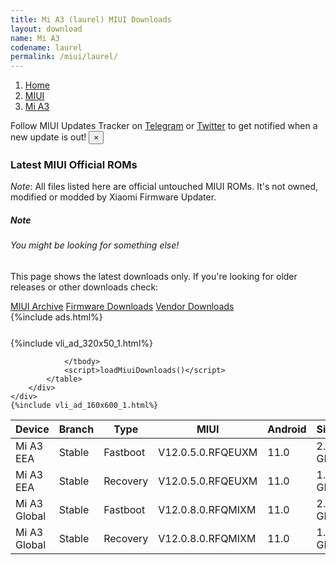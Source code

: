 ```yaml
---
title: Mi A3 (laurel) MIUI Downloads
layout: download
name: Mi A3
codename: laurel
permalink: /miui/laurel/
---
```

<nav aria-label="breadcrumb">
    <ol class="breadcrumb">
        <li class="breadcrumb-item"><a href="/">Home</a></li>
        <li class="breadcrumb-item"><a href="/miui/">MIUI</a></li>
        <li class="breadcrumb-item active" aria-current="page"><a href="/miui/laurel/">Mi A3</a></li>
    </ol>
</nav>
<div class="alert alert-primary alert-dismissible fade show" role="alert">
    Follow MIUI Updates Tracker on <a href="https://t.me/MIUIUpdatesTracker" class="alert-link">Telegram</a>
     or <a href="https://twitter.com/MiFwUpdater" class="alert-link">Twitter</a> to get notified when a new update is out!
    <button type="button" class="close" data-dismiss="alert" aria-label="Close">
        <span aria-hidden="true">&times;</span>
    </button>
</div>

### Latest MIUI Official ROMs
*Note*: All files listed here are official untouched MIUI ROMs. It's not owned, modified or modded by Xiaomi Firmware Updater.
<div class="card">
  <div class="card-body">
    <h5 class="card-title">Note</h5>
    <h6 class="card-subtitle mb-2 text-muted">You might be looking for something else!</h6>
    <p class="card-text">This page shows the latest downloads only.
     If you're looking for older releases or other downloads check:</p>
    <a href="/archive/miui/laurel/" class="card-link">MIUI Archive</a>
    <a href="/firmware/laurel/" class="card-link">Firmware Downloads</a>
    <a href="/vendor/laurel/" class="card-link">Vendor Downloads</a>
  </div>
</div>
{%include ads.html%}
<div class="row justify-content-center">
    <div class="col-10">
        <div class="table-responsive-md" style="margin-top: 25px;">
            {%include vli_ad_320x50_1.html%}
            <table id="miui" class="display dt-responsive nowrap compact table table-striped table-hover table-sm">
                <thead class="thead-dark">
                    <tr>
                        <th data-ref="device">Device</th>
                        <th data-ref="branch">Branch</th>
                        <th data-ref="type">Type</th>
                        <th data-ref="miui">MIUI</th>
                        <th data-ref="android">Android</th>
                        <th data-ref="size">Size</th>
                        <th data-ref="size">Date</th>
                        <th data-ref="link">Link</th>
                    </tr>
                </thead>
                <tbody>
                <tr><td>Mi A3 EEA</td><td>Stable</td><td>Fastboot</td><td>V12.0.5.0.RFQEUXM</td><td>11.0</td><td>2.3 GB</td><td>2021-03-11</td><td><a href="/miui/laurel/stable/V12.0.5.0.RFQEUXM/">Download</a></td></tr>
<tr><td>Mi A3 EEA</td><td>Stable</td><td>Recovery</td><td>V12.0.5.0.RFQEUXM</td><td>11.0</td><td>1.4 GB</td><td>2021-03-18</td><td><a href="/miui/laurel/stable/V12.0.5.0.RFQEUXM/">Download</a></td></tr>
<tr><td>Mi A3 Global</td><td>Stable</td><td>Fastboot</td><td>V12.0.8.0.RFQMIXM</td><td>11.0</td><td>2.4 GB</td><td>2021-04-09</td><td><a href="/miui/laurel/stable/V12.0.8.0.RFQMIXM/">Download</a></td></tr>
<tr><td>Mi A3 Global</td><td>Stable</td><td>Recovery</td><td>V12.0.8.0.RFQMIXM</td><td>11.0</td><td>1.5 GB</td><td>2021-04-16</td><td><a href="/miui/laurel/stable/V12.0.8.0.RFQMIXM/">Download</a></td></tr>

                </tbody>
                <script>loadMiuiDownloads()</script>
            </table>
        </div>
    </div>
    {%include vli_ad_160x600_1.html%}
</div>
